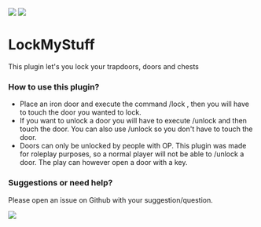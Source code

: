 [![](https://poggit.pmmp.io/shield.state/LockMyStuff)](https://poggit.pmmp.io/p/LockMyStuff) [![](https://poggit.pmmp.io/shield.dl.total/LockMyStuff)](https://poggit.pmmp.io/p/LockMyStuff)

# LockMyStuff
This plugin let's you lock your trapdoors, doors and chests

### How to use this plugin?
* Place an iron door and execute the command /lock <name>, then you will have to touch the door you wanted to lock.
* If you want to unlock a door you will have to execute /unlock and then touch the door. You can also use /unlock <name> so you don't have to touch the door.
* Doors can only be unlocked by people with OP. This plugin was made for roleplay purposes, so a normal player will not be able to /unlock a door. The play can however open a door with a key.

### Suggestions or need help?
Please open an issue on Github with your suggestion/question.

[![](https://img.shields.io/github/issues/mohagames205/LockMyStuff?style=for-the-badge)](https://github.com/mohagames205/LockMyStuff/issues)


